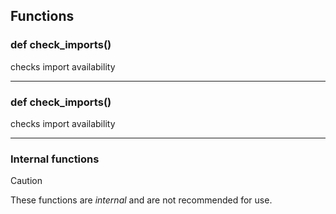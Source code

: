 ## Functions

### def check_imports()

checks import availability

---

### def check_imports()

checks import availability

---

### Internal functions

> [!CAUTION]
> These functions are *internal* and are not recommended for use.

